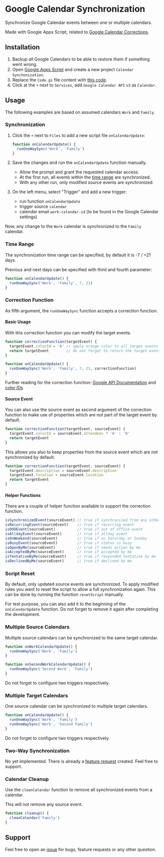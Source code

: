 # Google Calendar Synchronization

Synchronize Google Calendar events between one or multiple calendars.

Made with Google Apps Script, related to [Google Calendar Corrections](https://github.com/scriptPilot/google-calendar-correction).

## Installation

1. Backup all Google Calendars to be able to restore them if something went wrong.
2. Open [Google Apps Script](https://script.google.com/) and create a new project `Calendar Synchonization`.
3. Replace the `Code.gs` file content with [this code](dist/Code.gs).
4. Click at the `+` next to `Services`, add `Google Calendar API` `v3` as `Calendar`.

## Usage

The following examples are based on assumed calendars `Work` and `Family`.

### Synchronization

1. Click the `+` next to `Files` to add a new script file `onCalendarUpdate`:

    ```js
    function onCalendarUpdate() {
      runOneWaySync('Work', 'Family')
    }
    ```
2. Save the changes and run the `onCalendarUpdate` function manually.

    - Allow the prompt and grant the requested calendar access.
    - At the first run, all events within the [time range](#time-range) are synchronized.
    - With any other run, only modified source events are synchronized.

3. On the left menu, select "Trigger" and add a new trigger:

    - run function `onCalendarUpdate`
    - trigger source `calendar`
    - calendar email `work-calendar-id` (to be found in the Google Calendar settings)

Now, any change to the `Work` calendar is synchronized to the `Family` calendar.

### Time Range

The synchronization time range can be specified, by default it is -7 / +21 days.

Previous and next days can be specified with third and fourth parameter:

```js
function onCalendarUpdate() {
  runOneWaySync('Work', 'Family', 7, 21)
}
```

### Correction Function

As fifth argument, the `runOneWaySync` function accepts a correction function.

#### Basic Usage

With this correction function you can modify the target events.

```js
function correctionFunction(targetEvent) {
  targetEvent.colorId = '6' // apply orange color to all target events
  return targetEvent        // do not forget to return the target event
}

function onCalendarUpdate() {
  runOneWaySync('Work', 'Family', 7, 21, correctionFunction)
}
```

Further reading for the correction function: [Google API Documentation](https://developers.google.com/calendar/api/v3/reference/events) and [color IDs](https://storage.googleapis.com/support-forums-api/attachment/message-114058730-1008415079352027267.jpg)

#### Source Event

You can also use the source event as second argument of the correction function to make use of properties which are not part of the target event by default.

```js
function correctionFunction(targetEvent, sourceEvent) {
  targetEvent.colorId = sourceEvent.attendees ? '6' : '0'
  return targetEvent
}
```

This allows you also to keep properties from the source event which are not synchronized by default.

```js
function correctionFunction(targetEvent, sourceEvent) {
  targetEvent.description = sourceEvent.description
  targetEvent.location = sourceEvent.location
  return targetEvent
}
```

#### Helper Functions

There are a couple of helper function available to support the correction function.

```js
isSynchronizedEvent(sourceEvent) // true if synchronized from any other calendar
isRecurringEvent(sourceEvent)    // true if recurring event
isOOOEvent(sourceEvent)          // true if out of office event
isAlldayEvent(sourceEvent)       // true if allday event
isOnWeekend(sourceEvent)         // true if on Saturday or Sunday
isBusyEvent(sourceEvent)         // true if status is busy
isOpenByMe(sourceEvent)          // true if needs action by me
isAcceptedByMe(sourceEvent)      // true if accepted by me
isTentativeByMe(sourceEvent)     // true if responded tentative by me
isDeclinedByMe(sourceEvent)      // true if declined by me
```

### Script Reset

By default, only updated source events are synchronized. To apply modified rules you want to reset the script to allow a full synchronization again. This can be done by running the function `resetScript` manually.

For test purpose, you can also add it to the beginning of the `onCalendarUpdate` function. Do not forget to remove it again after completing the development.

### Multiple Source Calendars

Multiple source calendars can be synchronized to the same target calendar.

```js
function onWorkCalendarUpdate() {
  runOneWaySync('Work', 'Family')
}

function onSecondWorkCalendarUpdate() {
  runOneWaySync('Second Work', 'Family')
}
```

Do not forget to configure two triggers respectively.

### Multiple Target Calendars

One source calendar can be synchronized to multiple target calendars.

```js
function onCalendarUpdate() {
  runOneWaySync('Work', 'Family')
  runOneWaySync('Work', 'Second Family')
}
```

Do not forget to configure two triggers respectively.

### Two-Way Synchronization

No yet implemented. There is already a [feature request](https://github.com/scriptPilot/google-calendar-synchronization/issues/6) created. Feel free to support.

### Calendar Cleanup

Use the `cleanCalendar` function to remove all synchronized events from a calendar.

This will not remove any source event.

```js
function cleanup() {
  cleanCalendar('Family')
}
```

## Support

Feel free to open an [issue](https://github.com/scriptPilot/google-calendar-synchronization/issues) for bugs, feature requests or any other question.
